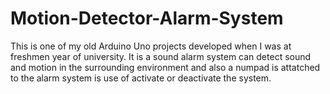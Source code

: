 # Motion-Detector-Alarm-System
This is one of my old Arduino Uno projects developed when I was at freshmen year of university. It is a sound alarm system can detect sound and motion in the surrounding environment and also a numpad is attatched to the alarm system is use of activate or deactivate the system.
